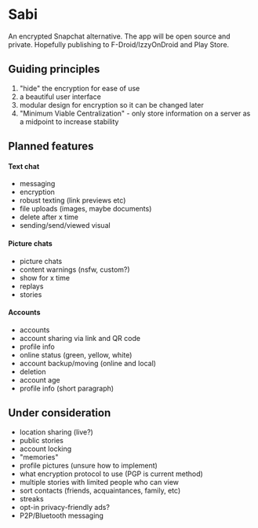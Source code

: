 # Sabi
An encrypted Snapchat alternative. The app will be open source and private. Hopefully publishing to F-Droid/IzzyOnDroid and Play Store.

## Guiding principles
 1. "hide" the encryption for ease of use
 2. a beautiful user interface
 3. modular design for encryption so it can be changed later
 4. "Minimum Viable Centralization" - only store information on a server as a midpoint to increase stability

## Planned features
#### Text chat
 - messaging
 - encryption
 - robust texting (link previews etc)
 - file uploads (images, maybe documents)
 - delete after x time
 - sending/send/viewed visual

#### Picture chats
 - picture chats
 - content warnings (nsfw, custom?)
 - show for x time
 - replays
 - stories
 
#### Accounts
 - accounts
 - account sharing via link and QR code
 - profile info
 - online status (green, yellow, white)
 - account backup/moving (online and local)
 - deletion
 - account age
 - profile info (short paragraph)

## Under consideration
 - location sharing (live?)
 - public stories
 - account locking
 - "memories"
 - profile pictures (unsure how to implement)
 - what encryption protocol to use (PGP is current method)
 - multiple stories with limited people who can view
 - sort contacts (friends, acquaintances, family, etc)
 - streaks
 - opt-in privacy-friendly ads?
 - P2P/Bluetooth messaging
